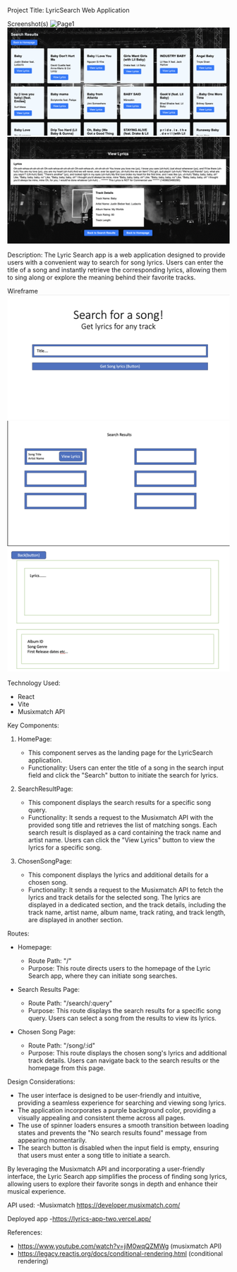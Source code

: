 Project Title: LyricSearch Web Application

Screenshot(s)
![Page1](./project2/page1.png)
![Page2](./project2/page2.png)
![Page3](./project2/page3.png)

Description: The Lyric Search app is a web application designed to provide users with a convenient way to search for song lyrics. Users can enter the title of a song and instantly retrieve the corresponding lyrics, allowing them to sing along or explore the meaning behind their favorite tracks.

Wireframe
![Page1](./project2/w1.png)
![Page2](./project2/w2.png)
![Page3](./project2/w3.png)

Technology Used:

- React
- Vite
- Musixmatch API

Key Components:

1. HomePage:

   - This component serves as the landing page for the LyricSearch application.
   - Functionality: Users can enter the title of a song in the search input field and click the "Search" button to initiate the search for lyrics.

2. SearchResultPage:

   - This component displays the search results for a specific song query.
   - Functionality: It sends a request to the Musixmatch API with the provided song title and retrieves the list of matching songs. Each search result is displayed as a card containing the track name and artist name. Users can click the "View Lyrics" button to view the lyrics for a specific song.

3. ChosenSongPage:
   - This component displays the lyrics and additional details for a chosen song.
   - Functionality: It sends a request to the Musixmatch API to fetch the lyrics and track details for the selected song. The lyrics are displayed in a dedicated section, and the track details, including the track name, artist name, album name, track rating, and track length, are displayed in another section.

Routes:

- Homepage:

  - Route Path: "/"
  - Purpose: This route directs users to the homepage of the Lyric Search app, where they can initiate song searches.

- Search Results Page:

  - Route Path: "/search/:query"
  - Purpose: This route displays the search results for a specific song query. Users can select a song from the results to view its lyrics.

- Chosen Song Page:
  - Route Path: "/song/:id"
  - Purpose: This route displays the chosen song's lyrics and additional track details. Users can navigate back to the search results or the homepage from this page.

Design Considerations:

- The user interface is designed to be user-friendly and intuitive, providing a seamless experience for searching and viewing song lyrics.
- The application incorporates a purple background color, providing a visually appealing and consistent theme across all pages.
- The use of spinner loaders ensures a smooth transition between loading states and prevents the "No search results found" message from appearing momentarily.
- The search button is disabled when the input field is empty, ensuring that users must enter a song title to initiate a search.

By leveraging the Musixmatch API and incorporating a user-friendly interface, the Lyric Search app simplifies the process of finding song lyrics, allowing users to explore their favorite songs in depth and enhance their musical experience.

API used:
-Musixmatch
https://developer.musixmatch.com/

Deployed app -https://lyrics-app-two.vercel.app/

References:

- https://www.youtube.com/watch?v=jiM0wqQZMWg (musixmatch API)
- https://legacy.reactjs.org/docs/conditional-rendering.html (conditional rendering)
